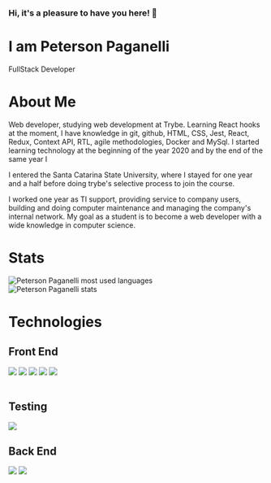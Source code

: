 ### Hi, it's a pleasure to have you here! 👋
<div>
  <h1>I am Peterson Paganelli</h1>
  <p>FullStack Developer</p>
</div>
<div>
  <h1>About Me</h1>
  <p>Web developer, studying web development at Trybe. Learning React hooks at the moment, I have knowledge in git, github, HTML, CSS, Jest, React, Redux, Context API, RTL, agile methodologies, Docker and MySql. I started learning technology at the beginning of the year 2020 and by the end of the same year I</p>
  <p>I entered the Santa Catarina State University, where I stayed for one year and a half before doing trybe's 
selective process to join the course.</p>
  <p>
  I worked one year as TI support, providing service to company users, building and doing computer maintenance and managing the company's internal network. My goal as a student is to become a web developer with a wide knowledge in computer science.
  </p>
</div>
<div>
  <h1>Stats</h1>
  <img src="https://github-readme-stats.vercel.app/api/top-langs/?username=Peterson-Paganelli" alt="Peterson Paganelli most used languages">
  <br />
  <img src="https://github-readme-stats.vercel.app/api?username=Peterson-Paganelli&show_icons=true&theme=radical" alt="Peterson Paganelli stats"/>
</div>


<h1>Technologies</h1>
<h2>Front End</h2>
<div
  display="row">
  <img src="https://img.shields.io/badge/HTML5-E34F26?style=for-the-badge&logo=html5&logoColor=white" />
  <img src="https://img.shields.io/badge/CSS3-1572B6?style=for-the-badge&logo=css3&logoColor=white" />
  <img src="https://img.shields.io/badge/JavaScript-323330?style=for-the-badge&logo=javascript&logoColor=F7DF1E" />
  <img src="https://img.shields.io/badge/React-20232A?style=for-the-badge&logo=react&logoColor=61DAFB" />
  <img src="https://img.shields.io/badge/Redux-593D88?style=for-the-badge&logo=redux&logoColor=white" />
</div>
<br />
<h2>Testing</h2>
<div
  display="row">
  <img src="https://img.shields.io/badge/Jest-C21325?style=for-the-badge&logo=jest&logoColor=white" />
</div>
<h2>Back End</h2>
<div
  display="row">
  <img src="https://img.shields.io/badge/Docker-2CA5E0?style=for-the-badge&logo=docker&logoColor=white" />
  <img src="https://img.shields.io/badge/MySQL-005C84?style=for-the-badge&logo=mysql&logoColor=white" />
</div>

<!--
**Peterson-Paganelli/Peterson-Paganelli** is a ✨ _special_ ✨ repository because its `README.md` (this file) appears on your GitHub profile.

Here are some ideas to get you started:

- 🔭 I’m currently working on ...
- 🌱 I’m currently learning ...
- 👯 I’m looking to collaborate on ...
- 🤔 I’m looking for help with ...
- 💬 Ask me about ...
- 📫 How to reach me: ...
- 😄 Pronouns: ...
- ⚡ Fun fact: ...
-->
